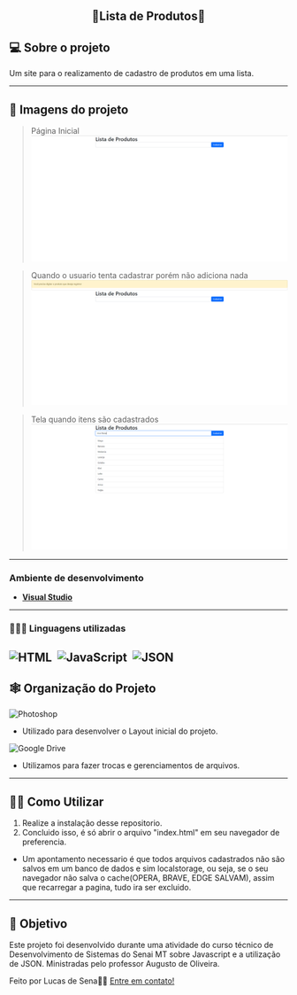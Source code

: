 <h2 align="center"> 
    📑Lista de Produtos📑
</h2>

<!-- <p align="center">
 <a href="#-sobre-o-projeto">Sobre</a> •
 <a href="#-Imagens-do-projeto">Layout</a> • 
 <a href="#-tecnologias">Tecnologias</a> • 
 <a href="#-squad-infodevs">Squad</a> • 
 <a href="#-licença">Licença</a>
</p> -->

## 💻 Sobre o projeto

Um site para o realizamento de cadastro de produtos em uma lista.

---

## 🎨 Imagens do projeto

 > Página Inicial
![GK1](https://github.com/LucSena/Lista-de-Produtos-JSON/blob/main/ImagensGIT/Imagens%20(1).png)

> Quando o usuario tenta cadastrar porém não adiciona nada
![GK1](https://github.com/LucSena/Lista-de-Produtos-JSON/blob/main/ImagensGIT/Imagens%20(3).png)

> Tela quando itens são cadastrados
![GK1](https://github.com/LucSena/Lista-de-Produtos-JSON/blob/main/ImagensGIT/Imagens%20(2).png)

 
---

### **Ambiente de desenvolvimento**

-   **[Visual Studio](https://visualstudio.microsoft.com)**

---

### **👨🏾‍💻 Linguagens utilizadas**

![HTML](https://img.shields.io/badge/-HTML-0D1117?style=for-the-badge&logo=html5&labelColor=0D1117)&nbsp;
![JavaScript](https://img.shields.io/badge/-JavaScript-0D1117?style=for-the-badge&logo=javascript&labelColor=0D1117&textColor=0D1117)&nbsp;
![JSON](https://img.shields.io/badge/-Json-0D1117?style=for-the-badge&logo=json&logoColor=purple&labelColor=0D1117)&nbsp;
---

## 🕸 Organização do Projeto

![Photoshop](https://img.shields.io/badge/photoshop-0D1117.svg?style=for-the-badge&logo=adobe%20photoshop&logoColor=1572B6&labelColor=0D1117)&nbsp;
  - Utilizado para desenvolver o Layout inicial do projeto.


![Google Drive](https://img.shields.io/badge/Google%20Drive-0D1117?style=for-the-badge&logo=googledrive&labelColor=0D1117)&nbsp;
  - Utilizamos para fazer trocas e gerenciamentos de arquivos.
---

## ✍🏾 Como Utilizar

1. Realize a instalação desse repositorio.
2. Concluido isso, é só abrir o arquivo "index.html" em seu navegador de preferencia.

* Um apontamento necessario é que todos arquivos cadastrados não são salvos em um banco de dados e sim localstorage, ou seja, se o seu navegador não
  salva o cache(OPERA, BRAVE, EDGE SALVAM), assim que recarregar a pagina, tudo ira ser excluido.
  
---

## 📝 Objetivo

Este projeto foi desenvolvido durante uma atividade do curso técnico de Desenvolvimento de Sistemas do Senai MT sobre Javascript e a utilização de JSON.
Ministradas pelo professor Augusto de Oliveira.

Feito por Lucas de Sena👋🏽 [Entre em contato!](https://www.linkedin.com/in/lucas-de-sena/)
